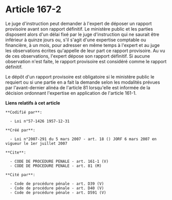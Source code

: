 # Article 167-2

Le juge d'instruction peut demander à l'expert de déposer un rapport provisoire avant son rapport définitif. Le ministère
public et les parties disposent alors d'un délai fixé par le juge d'instruction qui ne saurait être inférieur à quinze jours
ou, s'il s'agit d'une expertise comptable ou financière, à un mois, pour adresser en même temps à l'expert et au juge les
observations écrites qu'appelle de leur part ce rapport provisoire. Au vu de ces observations, l'expert dépose son rapport
définitif. Si aucune observation n'est faite, le rapport provisoire est considéré comme le rapport définitif.

Le dépôt d'un rapport provisoire est obligatoire si le ministère public le requiert ou si une partie en a fait la demande
selon les modalités prévues par l'avant-dernier alinéa de l'article 81 lorsqu'elle est informée de la décision ordonnant
l'expertise en application de l'article 161-1.

**Liens relatifs à cet article**

	**Codifié par**:

	  - Loi n°57-1426 1957-12-31

	**Créé par**:

	  - Loi n°2007-291 du 5 mars 2007 - art. 18 () JORF 6 mars 2007 en vigueur le 1er juillet 2007

	**Cite**:

	  - CODE DE PROCEDURE PENALE - art. 161-1 (V)
	  - CODE DE PROCEDURE PENALE - art. 81 (M)

	**Cité par**:

	  - Code de procédure pénale - art. D39 (V)
	  - Code de procédure pénale - art. D40 (V)
	  - Code de procédure pénale - art. D591 (V)
